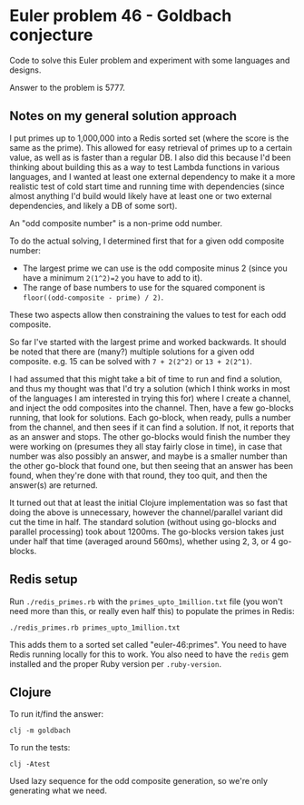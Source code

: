 # Euler problem 46 - Goldbach conjecture

Code to solve this Euler problem and experiment with some languages and designs.

Answer to the problem is 5777.

## Notes on my general solution approach

I put primes up to 1,000,000 into a Redis sorted set (where the score is the same as the prime). This allowed for easy retrieval of primes up to a certain value, as well as is faster than a regular DB. I also did this because I'd been thinking about building this as a way to test Lambda functions in various languages, and I wanted at least one external dependency to make it a more realistic test of cold start time and running time with dependencies (since almost anything I'd build would likely have at least one or two external dependencies, and likely a DB of some sort).

An "odd composite number" is a non-prime odd number.

To do the actual solving, I determined first that for a given odd composite number:
-  The largest prime we can use is the odd composite minus 2 (since you have a minimum `2(1^2)=2` you have to add to it).
- The range of base numbers to use for the squared component is `floor((odd-composite - prime) / 2)`.

These two aspects allow then constraining the values to test for each odd composite.

So far I've started with the largest prime and worked backwards. It should be noted that there are (many?) multiple solutions for a given odd composite. e.g. 15 can be solved with `7 + 2(2^2)` or `13 + 2(2^1)`.

I had assumed that this might take a bit of time to run and find a solution, and thus my thought was that I'd try a solution (which I think works in most of the languages I am interested in trying this for) where I create a channel, and inject the odd composites into the channel. Then, have a few go-blocks running, that look for solutions. Each go-block, when ready, pulls a number from the channel, and then sees if it can find a solution. If not, it reports that as an answer and stops. The other go-blocks would finish the number they were working on (presumes they all stay fairly close in time), in case that number was also possibly an answer, and maybe is a smaller number than the other go-block that found one, but then seeing that an answer has been found, when they're done with that round, they too quit, and then the answer(s) are returned.

It turned out that at least the initial Clojure implementation was so fast that doing the above is unnecessary, however the channel/parallel variant did cut the time in half. The standard solution (without using go-blocks and parallel processing) took about 1200ms. The go-blocks version takes just under half that time (averaged around 560ms), whether using 2, 3, or 4 go-blocks.

## Redis setup

Run `./redis_primes.rb` with the `primes_upto_1million.txt` file (you won't need more than this, or really even half this) to populate the primes in Redis:
```
./redis_primes.rb primes_upto_1million.txt
```
 This adds them to a sorted set called "euler-46:primes". You need to have Redis running locally for this to work. You also need to have the `redis` gem installed and the proper Ruby version per `.ruby-version`.

## Clojure

To run it/find the answer:
```
clj -m goldbach
```

To run the tests:
```
clj -Atest
```

Used lazy sequence for the odd composite generation, so we're only generating what we need.
